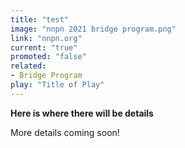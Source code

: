 ```yaml
---
title: "test"
image: "nnpn 2021 bridge program.png"
link: "nnpn.org"
current: "true"
promoted: "false"
related:
- Bridge Program
play: "Title of Play"
---
```


**Here is where there will be details**

More details coming soon!


